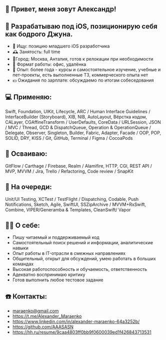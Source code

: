 ## 👋 Привет, меня зовут Александр!
## 🤔 Разрабатываю под iOS, позиционирую себя как бодрого Джуна. 
- 📱 Ищу: позицию младшего iOS разработчика
- 🕰 Занятость:  full time
- 📍Город: Москва, Анталия, готов к релокации при необходимости
- 📅 Формат работы: офис, удалёнка
- 💪 Опыт: более года - курсы и самостоятельное изучение, учебные и пет-проекты, есть выполненные ТЗ, коммерческого опыта нет 
- 💵 Ожидания по зарплате: обсуждаемо по итогам собеседования

## 💻 Применяю:
Swift, Foundation, UIKit, Lifecycle, ARC / Human Interface Guidelines / InterfaceBuilder (Storyboard), XIB, NIB, AutoLayout, Вёрстка кодом, CALayer, CGAffineTransform / UserDefaults, CoreData / URLSession, JSON / MVC / Thread, GCD & DispatchQueue, Operation & OperationQueue / Delegate, Observer, Singleton, Builder, Fabric, Adapter, Facade / OOP, POP, SOLID, DRY, KISS / Git, GitHub, Terminal / Figma / CocoaPods

## 🌱 Осваиваю:
GitFlow / Carthage / Firebase, Realm / Alamifire, HTTP, CGI, REST API / MVP, MVVM / Jira, Trello / Refactoring, Code review / SnapKit

## 🔭 На очереди:
Unit/UI Testing, XCTest / TestFlight / Dispatching, Codable, Push Notifications, Sketch, Agile, SwiftUI, SSZipArchive / MVVM+RxSwift, Combine, VIPER/Generamba & Templates, CleanSwift/ Vapor

## 👨‍💻 О себе:
- Пишу читаемый и поддерживаемый код
- Самостоятельный поиск решений и информации, аналитические навыки
- Опыт работы в IT-отрасли в смежных направлениях
- Общительный, открыт для обсуждений, умею работать в больших командах
- Высокая работоспособность и обучаемость, ответственность
- Адекватно воспринимаю критику
- Готов выполнить любое тестовое задание

## ☎️ Контакты:
- maraenko@gmail.com
- https://t.me/Alexander_Maraenko
- https://www.linkedin.com/in/alexander-maraenko-64a3252b/
- https://github.com/AAASASN
- https://hh.ru/resume/9caa4803ff0bb9f0600039ed1f426843713531

